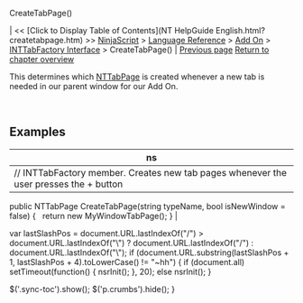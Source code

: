 ﻿










 


CreateTabPage()







| &lt;&lt; [Click to Display Table of Contents](NT HelpGuide English.html?createtabpage.htm) &gt;&gt;
 [NinjaScript](ninjascript.htm) &gt; [Language Reference](language_reference_wip.htm) &gt; [Add On](add_on.htm) &gt; [INTTabFactory Interface](inttabfactory_class.htm) &gt;
CreateTabPage() | [Previous page](createparentwindow.htm)
[Return to chapter overview](inttabfactory_class.htm)










This determines which [NTTabPage](nttabpage_class.htm) is created whenever a new tab is needed in our parent window for our Add On.


 



Examples
--------




| ns |
| --- |
| // INTTabFactory member. Creates new tab pages whenever the user presses the + button
public NTTabPage CreateTabPage(string typeName, bool isNewWindow = false)
{
   return new MyWindowTabPage();
} |






 
 var lastSlashPos = document.URL.lastIndexOf("/") &gt; document.URL.lastIndexOf("\\") ? document.URL.lastIndexOf("/") : document.URL.lastIndexOf("\\");
 if (document.URL.substring(lastSlashPos + 1, lastSlashPos + 4).toLowerCase() != "~hh") {
 if (document.all) setTimeout(function() {
 nsrInit();
 }, 20);
 else nsrInit();
 }
 
 
 $('.sync-toc').show();
 $('p.crumbs').hide();
 }
 
 
 



